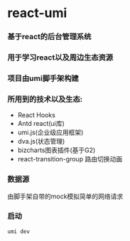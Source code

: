 # react-umi

### 基于react的后台管理系统
### 用于学习react以及周边生态资源
### 项目由umi脚手架构建
### 所用到的技术以及生态:
* React Hooks 
* Antd react(ui库)
* umi.js(企业级应用框架)
* dva.js(状态管理)
* bizcharts图表插件(基于G2)
* react-transition-group 路由切换动画 

### 数据源
由脚手架自带的mock模拟简单的网络请求

### 启动
```
umi dev
```
